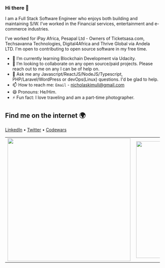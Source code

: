 ### Hi there 👋

I am a Full Stack Software Engineer who enjoys both building and maintaining S/W. I've worked in the Financial services, entertainment and e-commerce industries.

I've worked for iPay Africa, Pesapal Ltd - Owners of Ticketsasa.com, Techsavanna Technologies, Digital4Africa and Thrive Global via Andela LTD. I'm open to contributing to open source software in my free time.

- 🌱 I’m currently learning Blockchain Development via Udacity.
- 👯 I’m looking to collaborate on any open source/paid projects. Please reach out to me on any I can be of help on.
- 💬 Ask me any Javascript/ReactJS/NodeJS/Typescript, PHP/Laravel/WordPress or devOps(Linux) questions. I'd be glad to help.
- 📫 How to reach me: `Email` - [nicholaskimuli@gmail.com](mailto:nicholaskimuli@gmail.com)
- 😄 Pronouns: He/Him.
- ⚡ Fun fact: I love traveling and am a part-time photographer.

## Find me on the internet :earth_africa:

[LinkedIn](https://www.linkedin.com/in/nicholaskimuli/) • 
[Twitter](https://twitter.com/nick_kimuli) • 
[Codewars](https://www.codewars.com/users/nick_kimuli/badges/micro)

<center>
  <table>
  <tr>
      <td><img width="400px" align="left" src="https://github-readme-stats.vercel.app/api?username=NicholasKimuli&count_private=true&show_icons=true&layout=compact" /></td>
      <td><img width="380px" align="left" src="https://github-readme-stats.vercel.app/api/top-langs/?username=NicholasKimuli&hide=html&layout=compact" /></td>
  </tr>   
</table>
</center>
